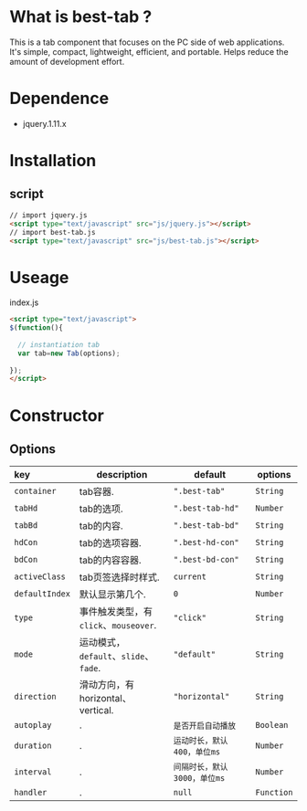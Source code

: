 # What is best-tab ?
This is a tab component that focuses on the PC side of web applications. It's simple, compact, lightweight, efficient, and portable. Helps reduce the amount of development effort.
# Dependence 
- jquery.1.11.x
# Installation
## script
```html
// import jquery.js
<script type="text/javascript" src="js/jquery.js"></script>
// import best-tab.js
<script type="text/javascript" src="js/best-tab.js"></script>
```
# Useage
index.js
```html
<script type="text/javascript">
$(function(){
  
  // instantiation tab
  var tab=new Tab(options);
  
});
</script>
```
# Constructor
## Options
|key|description|default|options|
|:---|---|---|---|
| `container`|tab容器.|`".best-tab"`|`String`|
| `tabHd`|tab的选项.|`".best-tab-hd"`|`Number`|
| `tabBd`|tab的内容.|`".best-tab-bd"`|`String`|
| `hdCon`|tab的选项容器.|`".best-hd-con"`|`String`|
| `bdCon`|tab的内容容器.|`".best-bd-con"`|`String`|
| `activeClass`|tab页签选择时样式.|`current`|`String`|
| `defaultIndex`|默认显示第几个.|`0`|`Number`|
| `type`|事件触发类型，有`click`、`mouseover`.|`"click"`|`String`|
| `mode`|运动模式，`default`、`slide`、`fade`.|`"default"`|`String`|
| `direction`|滑动方向，有horizontal、vertical.|`"horizontal"`|`String`|
| `autoplay`|.|`是否开启自动播放`|`Boolean`|
| `duration`|.|`运动时长，默认400，单位ms`|`Number`|
| `interval`|.|`间隔时长，默认3000，单位ms`|`Number`|
| `handler`|.|`null`|`Function`|

